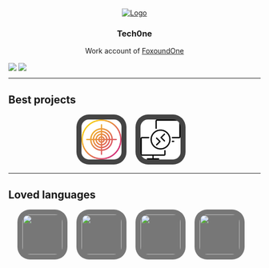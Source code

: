 <a name="readme-top"></a>

<br />
<div align="center">
  <a href="https://github.com/Tech0ne">
    <img src="https://avatars.githubusercontent.com/u/114503799?v=4" alt="Logo" width="80" height="80">
  </a>

  <h3 align="center">Tech0ne</h3>

  <p align="center">
    Work account of <a href="https://github.com/fxndone">FoxoundOne</a>
    <br />
</div>

<img align="center" height="160" src="https://github-readme-stats.vercel.app/api/top-langs/?username=tech0ne&layout=compact&theme=transparent" />
  <img align="center" height="160" src="https://github-readme-stats.vercel.app/api?username=tech0ne&theme=transparent&count_private=true&include_all_commits=true&show_icons=true&custom_title=Stats"/>

---

## Best projects

<p align="center">
<a href="https://github.com/Tech0ne/EPITECH-MyHunter"><img style="border-radius: 25px; background: #444444; padding: 10px;" src="images/icons/my_hunter.png" width="80" height="80"/></a>&emsp;
<a href="https://github.com/Tech0ne/RemoteWiFi-client"><img style="border-radius: 25px; background: #444444; padding: 10px;" src="images/icons/remote_wifi.png" width="80" height="80"/></a>&emsp;
</p>

---

## Loved languages

<p align="center">
    <a href="https://www.python.org/"><img style="border-radius: 25px; background: #777777; padding: 10px;" src="https://worldvectorlogo.com/logos/python-5.svg" width="80" height="80"/></a>&emsp;
    <a href="https://cplusplus.com/"><img style="border-radius: 25px; background: #777777; padding: 10px;" src="https://worldvectorlogo.com/logos/c.svg" width="80" height="80"/></a>&emsp;
    <a href="https://www.rust-lang.org/"><img style="border-radius: 25px; background: #777777; padding: 10px;" src="https://worldvectorlogo.com/logos/rust.svg" width="80" height="80"/></a>&emsp;
    <a href="https://www.rust-lang.org/"><img style="border-radius: 25px; background: #777777; padding: 10px;" src="https://worldvectorlogo.com/logos/unity-69.svg" width="80" height="80"/></a>&emsp;
</p>